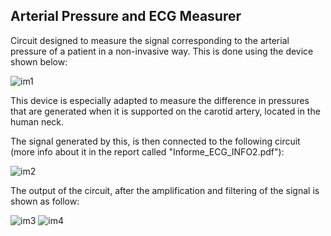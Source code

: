 ## Arterial Pressure and ECG Measurer

Circuit designed to measure the signal corresponding to the arterial pressure of a patient in a non-invasive way. This is done using the device shown below:

![im1](https://user-images.githubusercontent.com/41343686/141181738-684574ff-0016-4c50-92f4-1910354ed24d.jpg)

This device is especially adapted to measure the difference in pressures that are generated when it is supported on the carotid artery, located in the human neck.

The signal generated by this, is then connected to the following circuit (more info about it in the report called "Informe_ECG_INFO2.pdf"):

![im2](https://user-images.githubusercontent.com/41343686/141188140-70961c40-4a3c-44b8-b589-8473ee66e0ec.jpg)

The output of the circuit, after the amplification and filtering of the signal is shown as follow:

![im3](https://user-images.githubusercontent.com/41343686/141187661-f9bce217-2363-4e54-8e23-5924098daa02.jpg)   ![im4](https://user-images.githubusercontent.com/41343686/141187842-afaac1bb-d346-4665-9853-60aeaa37588d.jpg)
